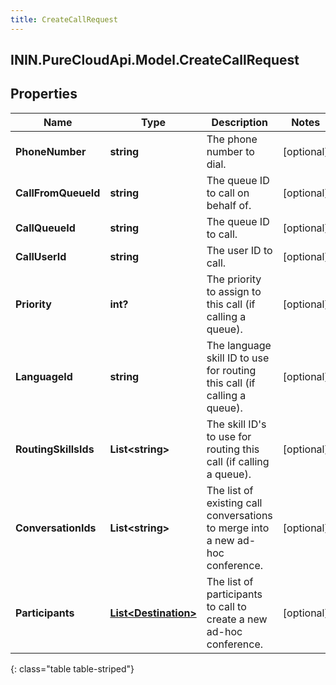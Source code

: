 ```yaml
---
title: CreateCallRequest
---
```

## ININ.PureCloudApi.Model.CreateCallRequest

## Properties

|Name | Type | Description | Notes|
|------------ | ------------- | ------------- | -------------|
| **PhoneNumber** | **string** | The phone number to dial. | [optional] |
| **CallFromQueueId** | **string** | The queue ID to call on behalf of. | [optional] |
| **CallQueueId** | **string** | The queue ID to call. | [optional] |
| **CallUserId** | **string** | The user ID to call. | [optional] |
| **Priority** | **int?** | The priority to assign to this call (if calling a queue). | [optional] |
| **LanguageId** | **string** | The language skill ID to use for routing this call (if calling a queue). | [optional] |
| **RoutingSkillsIds** | **List&lt;string&gt;** | The skill ID&#39;s to use for routing this call (if calling a queue). | [optional] |
| **ConversationIds** | **List&lt;string&gt;** | The list of existing call conversations to merge into a new ad-hoc conference. | [optional] |
| **Participants** | [**List&lt;Destination&gt;**](Destination.html) | The list of participants to call to create a new ad-hoc conference. | [optional] |
{: class="table table-striped"}


